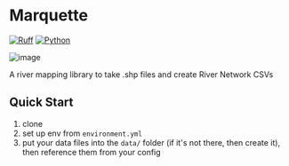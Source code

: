 # Marquette
[![Ruff](https://img.shields.io/endpoint?url=https://raw.githubusercontent.com/astral-sh/ruff/main/assets/badge/v2.json)](https://github.com/astral-sh/ruff)
[![Python](https://img.shields.io/badge/python-3.8%20%7C%203.9%20%7C%203.10-blue)]()

![image](https://github.com/taddyb/marquette/assets/16233925/4a7b8745-7576-4150-bf4a-9469d44a9425)

A river mapping library to take .shp files and create River Network CSVs

## Quick Start
1. clone
2. set up env from `environment.yml`
3. put your data files into the `data/` folder (if it's not there, then create it), then reference them from your config

